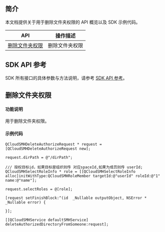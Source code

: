 ## 简介

本文档提供关于用于删除文件夹权限的 API 概览以及 SDK 示例代码。

| API                                                          | 操作描述                         |
| ------------------------------------------------------------ | -------------------------------- |
| [删除文件夹权限](https://cloud.tencent.com/document/product/1339/71115) | 删除文件夹权限         |

## SDK API 参考

SDK 所有接口的具体参数与方法说明，请参考 [SDK API 参考](https://smh-sdk-doc-1253960454.cos.ap-guangzhou.myqcloud.com/ios_api_doc/html/index.html)。

## 删除文件夹权限

#### 功能说明

用于删除文件夹权限。

#### 示例代码

```
QCloudSMHDeleteAuthorizeRequest * request = [QCloudSMHDeleteAuthorizeRequest new];
    
request.dirPath = @"/dirPath";

/// 授权目标id，如果目标是组织则传 对应spaceId,如果为成员则传 userId;
QCloudSMHSelectRoleInfo * role = [[QCloudSMHSelectRoleInfo alloc]initWithType:QCloudSMHRoleMember targetId:@"userId" roleId:@"1" name:@"name"];

request.selectRoles = @[role];

[request setFinishBlock:^(id  _Nullable outputObject, NSError * _Nullable error) {
        
}];

[[QCloudSMHService defaultSMHService] deleteAuthorizedDirectoryFromSomeone:request];
```